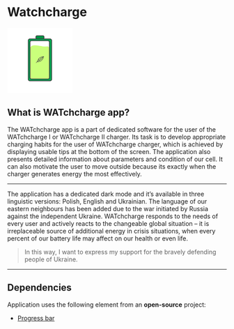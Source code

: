 # Watchcharge

<img src="./app/src/main/res/drawable/icon.png" alt="icon" width="150"/>

## What is WATchcharge app?

The WATchcharge app is a part of dedicated software for the user of the WATchcharge I or WATchcharge II charger. Its task is to develop appropriate charging habits for the user of WATchcharge charger, which is achieved by displaying usable tips at the bottom of the screen. The application also presents detailed information about parameters and condition of our cell. It can also motivate the user to move outside because its exactly when the charger generates energy the most effectively.

---

The application has a dedicated dark mode and it’s available in three linguistic versions: Polish, English and Ukrainian. The language of our eastern neighbours has been added due to the war initiated by Russia against the independent Ukraine. WATchcharge responds to the needs of every user and actively reacts to the changeable global situation – it is irreplaceable source of additional energy in crisis situations, when every percent of our battery life may affect on our health or even life. 

> In this way, I want to express my support for the bravely defending people of Ukraine.

---

## Dependencies

Application uses the following element from an **open-source** project:

- [Progress bar](https://github.com/john990/WaveView)